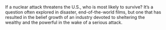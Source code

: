 If a nuclear attack threatens the U.S., who is most likely to survive? It’s a question often explored in disaster, end-of-the-world films, but one that has resulted in the belief growth of an industry devoted to sheltering the wealthy and the powerful in the wake of a serious attack.

